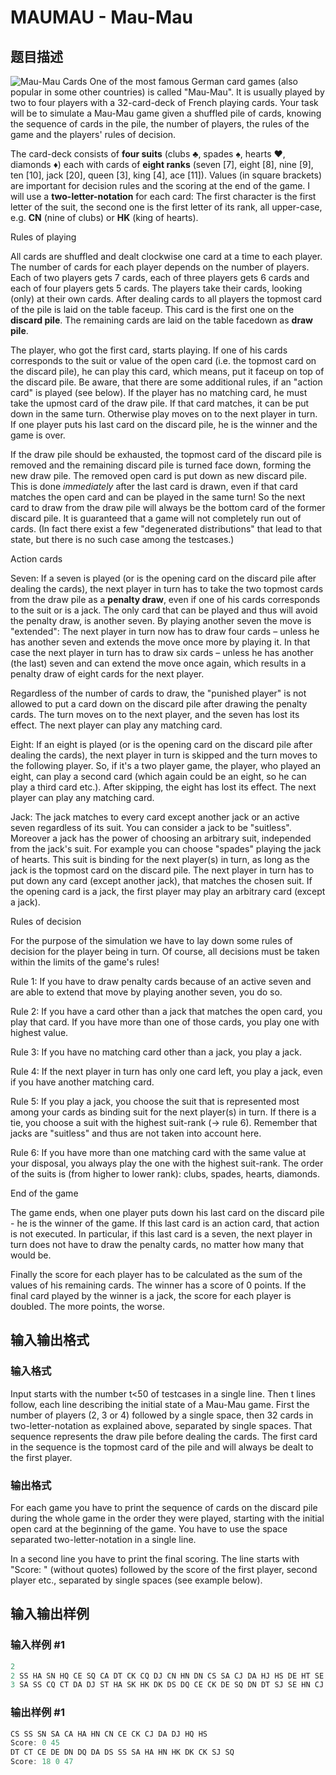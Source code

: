 # MAUMAU - Mau-Mau

## 题目描述

![Mau-Mau Cards](http://s22.postimg.org/v0obf7b01/maumau_390t.png) One of the most famous German card games (also popular in some other countries) is called "Mau-Mau". It is usually played by two to four players with a 32-card-deck of French playing cards. Your task will be to simulate a Mau-Mau game given a shuffled pile of cards, knowing the sequence of cards in the pile, the number of players, the rules of the game and the players' rules of decision.

The card-deck consists of **four suits** (clubs ♣, spades ♠, hearts ♥, diamonds ♦) each with cards of **eight ranks** (seven \[7\], eight \[8\], nine \[9\], ten \[10\], jack \[20\], queen \[3\], king \[4\], ace \[11\]). Values (in square brackets) are important for decision rules and the scoring at the end of the game. I will use a **two-letter-notation** for each card: The first character is the first letter of the suit, the second one is the first letter of its rank, all upper-case, e.g. **CN** (nine of clubs) or **HK** (king of hearts).

Rules of playing

All cards are shuffled and dealt clockwise one card at a time to each player. The number of cards for each player depends on the number of players. Each of two players gets 7 cards, each of three players gets 6 cards and each of four players gets 5 cards. The players take their cards, looking (only) at their own cards. After dealing cards to all players the topmost card of the pile is laid on the table faceup. This card is the first one on the **discard pile**. The remaining cards are laid on the table facedown as **draw pile**.

The player, who got the first card, starts playing. If one of his cards corresponds to the suit or value of the open card (i.e. the topmost card on the discard pile), he can play this card, which means, put it faceup on top of the discard pile. Be aware, that there are some additional rules, if an "action card" is played (see below). If the player has no matching card, he must take the upmost card of the draw pile. If that card matches, it can be put down in the same turn. Otherwise play moves on to the next player in turn. If one player puts his last card on the discard pile, he is the winner and the game is over.

If the draw pile should be exhausted, the topmost card of the discard pile is removed and the remaining discard pile is turned face down, forming the new draw pile. The removed open card is put down as new discard pile. This is done _immediately_ after the last card is drawn, even if that card matches the open card and can be played in the same turn! So the next card to draw from the draw pile will always be the bottom card of the former discard pile. It is guaranteed that a game will not completely run out of cards. (In fact there exist a few "degenerated distributions" that lead to that state, but there is no such case among the testcases.)

Action cards

Seven: If a seven is played (or is the opening card on the discard pile after dealing the cards), the next player in turn has to take the two topmost cards from the draw pile as a **penalty draw**, even if one of his cards corresponds to the suit or is a jack. The only card that can be played and thus will avoid the penalty draw, is another seven. By playing another seven the move is "extended": The next player in turn now has to draw four cards – unless he has another seven and extends the move once more by playing it. In that case the next player in turn has to draw six cards – unless he has another (the last) seven and can extend the move once again, which results in a penalty draw of eight cards for the next player.

Regardless of the number of cards to draw, the "punished player" is not allowed to put a card down on the discard pile after drawing the penalty cards. The turn moves on to the next player, and the seven has lost its effect. The next player can play any matching card.

Eight: If an eight is played (or is the opening card on the discard pile after dealing the cards), the next player in turn is skipped and the turn moves to the following player. So, if it's a two player game, the player, who played an eight, can play a second card (which again could be an eight, so he can play a third card etc.). After skipping, the eight has lost its effect. The next player can play any matching card.

Jack: The jack matches to every card except another jack or an active seven regardless of its suit. You can consider a jack to be "suitless". Moreover a jack has the power of choosing an arbitrary suit, independed from the jack's suit. For example you can choose "spades" playing the jack of hearts. This suit is binding for the next player(s) in turn, as long as the jack is the topmost card on the discard pile. The next player in turn has to put down any card (except another jack), that matches the chosen suit. If the opening card is a jack, the first player may play an arbitrary card (except a jack).

Rules of decision

For the purpose of the simulation we have to lay down some rules of decision for the player being in turn. Of course, all decisions must be taken within the limits of the game's rules!

Rule 1: If you have to draw penalty cards because of an active seven and are able to extend that move by playing another seven, you do so.

Rule 2: If you have a card other than a jack that matches the open card, you play that card. If you have more than one of those cards, you play one with highest value.

Rule 3: If you have no matching card other than a jack, you play a jack.

Rule 4: If the next player in turn has only one card left, you play a jack, even if you have another matching card.

Rule 5: If you play a jack, you choose the suit that is represented most among your cards as binding suit for the next player(s) in turn. If there is a tie, you choose a suit with the highest suit-rank (→ rule 6). Remember that jacks are "suitless" and thus are not taken into account here.

Rule 6: If you have more than one matching card with the same value at your disposal, you always play the one with the highest suit-rank. The order of the suits is (from higher to lower rank): clubs, spades, hearts, diamonds.

End of the game

The game ends, when one player puts down his last card on the discard pile - he is the winner of the game. If this last card is an action card, that action is not executed. In particular, if this last card is a seven, the next player in turn does not have to draw the penalty cards, no matter how many that would be.

Finally the score for each player has to be calculated as the sum of the values of his remaining cards. The winner has a score of 0 points. If the final card played by the winner is a jack, the score for each player is doubled. The more points, the worse.

## 输入输出格式

### 输入格式

Input starts with the number t<50 of testcases in a single line. Then t lines follow, each line describing the initial state of a Mau-Mau game. First the number of players (2, 3 or 4) followed by a single space, then 32 cards in two-letter-notation as explained above, separated by single spaces. That sequence represents the draw pile before dealing the cards. The first card in the sequence is the topmost card of the pile and will always be dealt to the first player.

### 输出格式

For each game you have to print the sequence of cards on the discard pile during the whole game in the order they were played, starting with the initial open card at the beginning of the game. You have to use the space separated two-letter-notation in a single line.

In a second line you have to print the final scoring. The line starts with "Score: " (without quotes) followed by the score of the first player, second player etc., separated by single spaces (see example below).

## 输入输出样例

### 输入样例 #1

```cpp
2
2 SS HA SN HQ CE SQ CA DT CK CQ DJ CN HN DN CS SA CJ DA HJ HS DE HT SE DK HK ST SJ HE DS CT DQ SK
3 SA SS CQ CT DA DJ ST HA SK HK DK DS DQ CE CK DE SQ DN DT SJ SE HN CJ CS HQ HJ CN HE CA HT SN HS
```


### 输出样例 #1

```cpp
CS SS SN SA CA HA HN CN CE CK CJ DA DJ HQ HS
Score: 0 45
DT CT CE DE DN DQ DA DS SS SA HA HN HK DK CK SJ SQ
Score: 18 0 47
```


